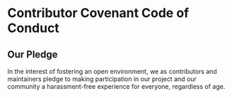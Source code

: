 # Contributor Covenant Code of Conduct

## Our Pledge

In the interest of fostering an open environment, we as
contributors and maintainers pledge to making participation in our project and
our community a harassment-free experience for everyone, regardless of age.

